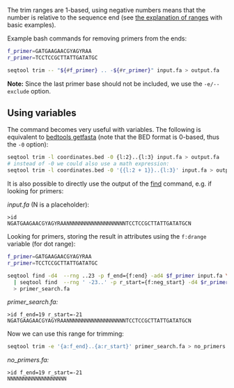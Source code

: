 The trim ranges are 1-based, using negative numbers means that the number is relative to the sequence end (see [the explanation of ranges](ranges)
with basic examples).

Example bash commands for removing primers from the ends:

```bash
f_primer=GATGAAGAACGYAGYRAA
r_primer=TCCTCCGCTTATTGATATGC

seqtool trim -- "${#f_primer} .. -${#r_primer}" input.fa > output.fa
```
**Note:** Since the last primer base should not be included, we use
the `-e/--exclude` option.


## Using variables

The command becomes very useful with variables. The following is equivalent
to [bedtools getfasta](http://bedtools.readthedocs.io/en/latest/content/tools/getfasta.html)
(note that the BED format is 0-based, thus the `-0` option):

```bash
seqtool trim -l coordinates.bed -0 {l:2}..{l:3} input.fa > output.fa
# instead of -0 we could also use a math expression:
seqtool trim -l coordinates.bed -0 '{{l:2 + 1}}..{l:3}' input.fa > output.fa
```

It is also possible to directly use the output of the [find](find) command,
e.g. if looking for primers:

_input.fa_ (N is a placeholder):

```
>id
NGATGAAGAACGYAGYRAANNNNNNNNNNNNNNNNNNNTCCTCCGCTTATTGATATGCN
```

Looking for primers, storing the result in attributes using the
`f:drange` variable (for dot range):

```bash
f_primer=GATGAAGAACGYAGYRAA
r_primer=TCCTCCGCTTATTGATATGC

seqtool find -d4  --rng ..23 -p f_end={f:end} -ad4 $f_primer input.fa \
  | seqtool find  --rng ' -23..' -p r_start={f:neg_start} -d4 $r_primer \
  > primer_search.fa
```

_primer\_search.fa:_

```
>id f_end=19 r_start=-21
NGATGAAGAACGYAGYRAANNNNNNNNNNNNNNNNNNNTCCTCCGCTTATTGATATGCN
```

Now we can use this range for trimming:

```bash
seqtool trim -e '{a:f_end}..{a:r_start}' primer_search.fa > no_primers.fa
```

_no\_primers.fa:_

```
>id f_end=19 r_start=-21
NNNNNNNNNNNNNNNNNNN
```
